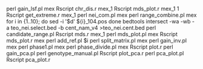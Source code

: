 perl gain_lsf.pl mex
Rscript chr_dis.r mex_1
Rscript mds_plot.r mex_1 1
Rscript get_extreme.r mex_1
perl nei_com.pl mex
perl range_combine.pl mex
for i in {1..10};
do
sed -i '$d' ${i}_104.pos
done
bedtools intersect -wa -wb -a teo_nei.select.bed -b cent_nam_v4 >teo_nei.cent.bed
perl candidate_range.pl
Rscript mds.r mex_1
perl mds_plot.pl mex
Rscript mds_plot.r mex
perl add_ref.pl $i
perl split_matrix.pl mex
perl gain_inv.pl mex
perl phase1.pl mex
perl phase_divide.pl mex
Rscript plot.r
perl gain_pca.pl
perl genotype_manual.pl 
Rscript plot_pca.r
perl pca_plot.pl
Rscript pca_plot.r